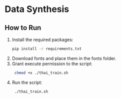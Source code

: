 # Data Synthesis

## How to Run
1. Install the required packages:
   ```sh
   pip install -r requirements.txt
2. Download fonts and place them in the fonts folder.
3. Grant execute permission to the script:
   ```sh
    chmod +x ./thai_train.sh
3. Run the script:
   ```sh
    ./thai_train.sh